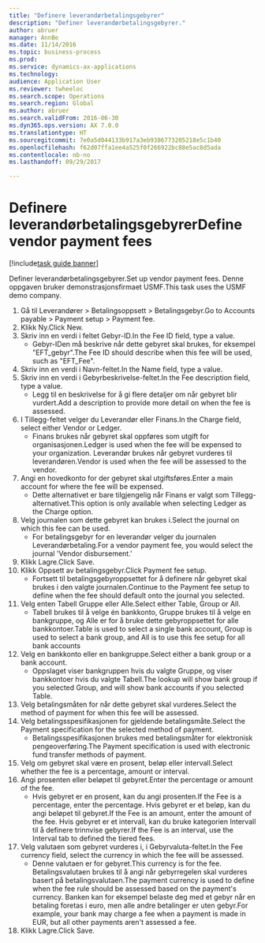```yaml
--- 
title: "Definere leverandørbetalingsgebyrer"
description: "Definer leverandørbetalingsgebyrer."
author: abruer
manager: AnnBe
ms.date: 11/14/2016
ms.topic: business-process
ms.prod: 
ms.service: dynamics-ax-applications
ms.technology: 
audience: Application User
ms.reviewer: twheeloc
ms.search.scope: Operations
ms.search.region: Global
ms.author: abruer
ms.search.validFrom: 2016-06-30
ms.dyn365.ops.version: AX 7.0.0
ms.translationtype: HT
ms.sourcegitcommit: 7e0a5d044133b917a3eb9386773205218e5c1b40
ms.openlocfilehash: f62d07ffa1ee4a525f0f266922bc88e5ac8d5ada
ms.contentlocale: nb-no
ms.lasthandoff: 09/29/2017

---
```

# <a name="define-vendor-payment-fees"></a><span data-ttu-id="c5b5d-103">Definere leverandørbetalingsgebyrer</span><span class="sxs-lookup"><span data-stu-id="c5b5d-103">Define vendor payment fees</span></span>

[!include[task guide banner](../../includes/task-guide-banner.md)]

<span data-ttu-id="c5b5d-104">Definer leverandørbetalingsgebyrer.</span><span class="sxs-lookup"><span data-stu-id="c5b5d-104">Set up vendor payment fees.</span></span> <span data-ttu-id="c5b5d-105">Denne oppgaven bruker demonstrasjonsfirmaet USMF.</span><span class="sxs-lookup"><span data-stu-id="c5b5d-105">This task uses the USMF demo company.</span></span>

1. <span data-ttu-id="c5b5d-106">Gå til Leverandører > Betalingsoppsett > Betalingsgebyr.</span><span class="sxs-lookup"><span data-stu-id="c5b5d-106">Go to Accounts payable > Payment setup > Payment fee.</span></span>
2. <span data-ttu-id="c5b5d-107">Klikk Ny.</span><span class="sxs-lookup"><span data-stu-id="c5b5d-107">Click New.</span></span>
3. <span data-ttu-id="c5b5d-108">Skriv inn en verdi i feltet Gebyr-ID.</span><span class="sxs-lookup"><span data-stu-id="c5b5d-108">In the Fee ID field, type a value.</span></span>
    * <span data-ttu-id="c5b5d-109">Gebyr-IDen må beskrive når dette gebyret skal brukes, for eksempel "EFT_gebyr".</span><span class="sxs-lookup"><span data-stu-id="c5b5d-109">The Fee ID should describe when this fee will be used, such as "EFT_Fee".</span></span>  
4. <span data-ttu-id="c5b5d-110">Skriv inn en verdi i Navn-feltet.</span><span class="sxs-lookup"><span data-stu-id="c5b5d-110">In the Name field, type a value.</span></span>
5. <span data-ttu-id="c5b5d-111">Skriv inn en verdi i Gebyrbeskrivelse-feltet.</span><span class="sxs-lookup"><span data-stu-id="c5b5d-111">In the Fee description field, type a value.</span></span>
    * <span data-ttu-id="c5b5d-112">Legg til en beskrivelse for å gi flere detaljer om når gebyret blir vurdert.</span><span class="sxs-lookup"><span data-stu-id="c5b5d-112">Add a description to provide more detail on when the fee is assessed.</span></span>  
6. <span data-ttu-id="c5b5d-113">I Tillegg-feltet velger du Leverandør eller Finans.</span><span class="sxs-lookup"><span data-stu-id="c5b5d-113">In the Charge field, select either Vendor or Ledger.</span></span>
    * <span data-ttu-id="c5b5d-114">Finans brukes når gebyret skal oppføres som utgift for organisasjonen.</span><span class="sxs-lookup"><span data-stu-id="c5b5d-114">Ledger is used when the fee will be expensed to your organization.</span></span>  <span data-ttu-id="c5b5d-115">Leverandør brukes når gebyret vurderes til leverandøren.</span><span class="sxs-lookup"><span data-stu-id="c5b5d-115">Vendor is used when the fee will be assessed to the vendor.</span></span>  
7. <span data-ttu-id="c5b5d-116">Angi en hovedkonto for der gebyret skal utgiftsføres.</span><span class="sxs-lookup"><span data-stu-id="c5b5d-116">Enter a main account for where the fee will be expensed.</span></span>
    * <span data-ttu-id="c5b5d-117">Dette alternativet er bare tilgjengelig når Finans er valgt som Tillegg-alternativet.</span><span class="sxs-lookup"><span data-stu-id="c5b5d-117">This option is only available when selecting Ledger as the Charge option.</span></span>  
8. <span data-ttu-id="c5b5d-118">Velg journalen som dette gebyret kan brukes i.</span><span class="sxs-lookup"><span data-stu-id="c5b5d-118">Select the journal on which this fee can be used.</span></span> 
    * <span data-ttu-id="c5b5d-119">For betalingsgebyr for en leverandør velger du journalen Leverandørbetaling.</span><span class="sxs-lookup"><span data-stu-id="c5b5d-119">For a vendor payment fee, you would select the journal 'Vendor disbursement.'</span></span>  
9. <span data-ttu-id="c5b5d-120">Klikk Lagre.</span><span class="sxs-lookup"><span data-stu-id="c5b5d-120">Click Save.</span></span>
10. <span data-ttu-id="c5b5d-121">Klikk Oppsett av betalingsgebyr.</span><span class="sxs-lookup"><span data-stu-id="c5b5d-121">Click Payment fee setup.</span></span>
    * <span data-ttu-id="c5b5d-122">Fortsett til betalingsgebyroppsettet for å definere når gebyret skal brukes i den valgte journalen.</span><span class="sxs-lookup"><span data-stu-id="c5b5d-122">Continue to the Payment fee setup to define when the fee should default onto the journal you selected.</span></span>  
11. <span data-ttu-id="c5b5d-123">Velg enten Tabell Gruppe eller Alle.</span><span class="sxs-lookup"><span data-stu-id="c5b5d-123">Select either Table, Group or All.</span></span>
    * <span data-ttu-id="c5b5d-124">Tabell brukes til å velge én bankkonto, Gruppe brukes til å velge en bankgruppe, og Alle er for å bruke dette gebyroppsettet for alle bankkontoer.</span><span class="sxs-lookup"><span data-stu-id="c5b5d-124">Table is used to select a single bank account, Group is used to select a bank group, and All is to use this fee setup for all bank accounts</span></span>  
12. <span data-ttu-id="c5b5d-125">Velg en bankkonto eller en bankgruppe.</span><span class="sxs-lookup"><span data-stu-id="c5b5d-125">Select either a bank group or a bank account.</span></span>
    * <span data-ttu-id="c5b5d-126">Oppslaget viser bankgruppen hvis du valgte Gruppe, og viser bankkontoer hvis du valgte Tabell.</span><span class="sxs-lookup"><span data-stu-id="c5b5d-126">The lookup will show bank group if you selected Group, and will show bank accounts if you selected Table.</span></span>  
13. <span data-ttu-id="c5b5d-127">Velg betalingsmåten for når dette gebyret skal vurderes.</span><span class="sxs-lookup"><span data-stu-id="c5b5d-127">Select the method of payment for when this fee will be assessed.</span></span>
14. <span data-ttu-id="c5b5d-128">Velg betalingsspesifikasjonen for gjeldende betalingsmåte.</span><span class="sxs-lookup"><span data-stu-id="c5b5d-128">Select the Payment specification for the selected method of payment.</span></span>
    * <span data-ttu-id="c5b5d-129">Betalingsspesifikasjonen brukes med betalingsmåter for elektronisk pengeoverføring.</span><span class="sxs-lookup"><span data-stu-id="c5b5d-129">The Payment specification is used with electronic fund transfer methods of payment.</span></span>  
15. <span data-ttu-id="c5b5d-130">Velg om gebyret skal være en prosent, beløp eller intervall.</span><span class="sxs-lookup"><span data-stu-id="c5b5d-130">Select whether the fee is a percentage, amount or interval.</span></span>
16. <span data-ttu-id="c5b5d-131">Angi prosenten eller beløpet til gebyret.</span><span class="sxs-lookup"><span data-stu-id="c5b5d-131">Enter the percentage or amount of the fee.</span></span>
    * <span data-ttu-id="c5b5d-132">Hvis gebyret er en prosent, kan du angi prosenten.</span><span class="sxs-lookup"><span data-stu-id="c5b5d-132">If the Fee is a percentage, enter the percentage.</span></span> <span data-ttu-id="c5b5d-133">Hvis gebyret er et beløp, kan du angi beløpet til gebyret.</span><span class="sxs-lookup"><span data-stu-id="c5b5d-133">If the Fee is an amount, enter the amount of the fee.</span></span> <span data-ttu-id="c5b5d-134">Hvis gebyret er et intervall, kan du bruke kategorien Intervall til å definere trinnvise gebyrer.</span><span class="sxs-lookup"><span data-stu-id="c5b5d-134">If the Fee is an interval, use the Interval tab to defined the tiered fees.</span></span>  
17. <span data-ttu-id="c5b5d-135">Velg valutaen som gebyret vurderes i, i Gebyrvaluta-feltet.</span><span class="sxs-lookup"><span data-stu-id="c5b5d-135">In the Fee currency field, select the currency in which the fee will be assessed.</span></span>
    * <span data-ttu-id="c5b5d-136">Denne valutaen er for gebyret.</span><span class="sxs-lookup"><span data-stu-id="c5b5d-136">This currency is for the fee.</span></span> <span data-ttu-id="c5b5d-137">Betalingsvalutaen brukes til å angi når gebyrregelen skal vurderes basert på betalingsvalutaen.</span><span class="sxs-lookup"><span data-stu-id="c5b5d-137">The payment currency is used to define when the fee rule should be assessed based on the payment's currency.</span></span> <span data-ttu-id="c5b5d-138">Banken kan for eksempel belaste deg med et gebyr når en betaling foretas i euro, men alle andre betalinger er uten gebyr.</span><span class="sxs-lookup"><span data-stu-id="c5b5d-138">For example, your bank may charge a fee when a payment is made in EUR, but all other payments aren't assessed a fee.</span></span>  
18. <span data-ttu-id="c5b5d-139">Klikk Lagre.</span><span class="sxs-lookup"><span data-stu-id="c5b5d-139">Click Save.</span></span>


